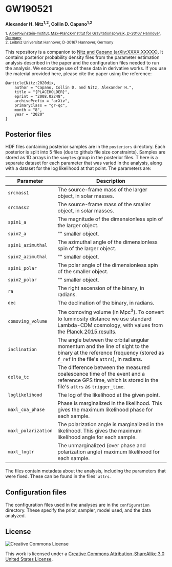 # GW190521
**Alexander H. Nitz<sup>1,2</sup>, Collin D. Capano<sup>1,2</sup>**

 <sub>1. [Albert-Einstein-Institut, Max-Planck-Institut for Gravitationsphysik, D-30167 Hannover, Germany](http://www.aei.mpg.de/obs-rel-cos)</sub>  
 <sub>2. Leibniz Universitat Hannover, D-30167 Hannover, Germany</sub> 

This repository is a companion to [Nitz and Capano (arXiv:XXXX.XXXXX)](https://arxiv.org/abs/XXXX.XXXXX). 
It contains posterior probability density files from the parameter estimation analysis described in the paper and the
configuration files needed to run the analysis. We encourage use of these data in derivative works. 
If you use the material provided here, please cite the paper using the reference:

```
@article{Nitz:2020dix,
    author = "Capano, Collin D. and Nitz, Alexander H.",
    title = "{PLACEHOLDER}",
    eprint = "2008.02248",
    archivePrefix = "arXiv",
    primaryClass = "gr-qc",
    month = "8",
    year = "2020"
}
```

## Posterior files ##

HDF files containing posterior samples are in the `posteriors` directory. Each posterior is split into 5 files (due to github file size constraints). 
Samples are stored as 1D arrays in the `samples` group in the posterior files. T
here is a separate dataset for each parameter that was varied in the analysis, along with a dataset for the log likelihood at that point. The parameters are:

Parameter | Description
--------- | -----------
`srcmass1` | The source-frame mass of the larger object, in solar masses.
`srcmass2` | The source-frame mass of the smaller object, in solar masses.
`spin1_a` | The magnitude of the dimensionless spin of the larger object.
`spin2_a` | "" smaller object.
`spin1_azimuthal` | The azimuthal angle of the dimensionless spin of the larger object.
`spin2_azimuthal` | "" smaller object.
`spin1_polar`| The polar angle of the dimensionless spin of the smaller object.
`spin2_polar` | "" smaller object.
`ra` | The right ascension of the binary, in radians.
`dec` | The declination of the binary, in radians.
`comoving_volume` | The comoving volume (in Mpc<sup>3</sup>). To convert to luminosity distance we use standard Lambda-CDM cosmology, with values from the [Planck 2015 results](https://doi.org/10.1051/0004-6361/201525830).
`inclination` | The angle between the orbital angular momentum and the line of sight to the binary at the reference frequency (stored as `f_ref` in the file's `attrs`), in radians.
`delta_tc` | The difference between the measured coalescence time of the event and a reference GPS time, which is stored in the file's `attrs` as `trigger_time`.
`loglikelihood` | The log of the likelihood at the given point.
`maxl_coa_phase` | Phase is marginalized in the likelihood. This gives the maximum likelihood phase for each sample.
`maxl_polarization` | The polarization angle is marginalized in the likelihood. This gives the maximum likelihood angle for each sample.
`maxl_loglr` | The unmarginalized (over phase and polarization angle) maximum likelihood for each sample. 

The files contain metadata about the analysis, including the parameters that were fixed. These can be found in the files' `attrs`.

## Configuration files

The configuration files used in the analyses are in the `configuration` directory. These specify the prior, sampler, model used, and the data analyzed. 

## License ##
![Creative Commons License](https://i.creativecommons.org/l/by-sa/3.0/us/88x31.png "Creative Commons License")

This work is licensed under a [Creative Commons Attribution-ShareAlike 3.0 United States License](http://creativecommons.org/licenses/by-sa/3.0/us/).

